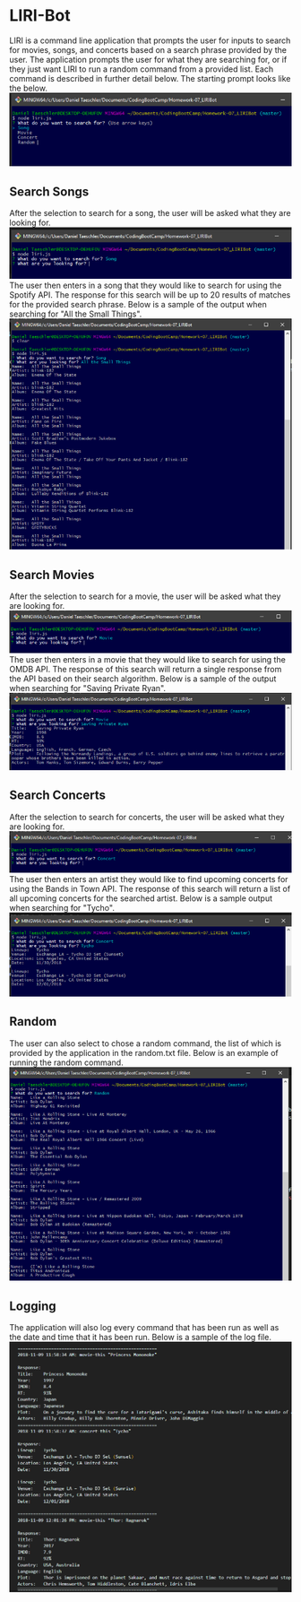 # LIRI-Bot

LIRI is a command line application that prompts the user for inputs to search for movies, songs, and concerts based on a search phrase provided by the user. The application prompts the user for what they are searching for, or if they just want LIRI to run a random command from a provided list. Each command is described in further detail below. The starting prompt looks like the below.
![Image of user prompt](https://github.com/taesch124/LIRI-Bot/blob/master/assets/images/application-flow/user-prompt.PNG)

## Search Songs


After the selection to search for a song, the user will be asked what they are looking for.
![Image of song prompt](https://github.com/taesch124/LIRI-Bot/blob/master/assets/images/application-flow/song-prompt.PNG)
The user then enters in a song that they would like to search for using the Spotify API. The response for this search will be up to 20 results of matches for the provided search phrase. Below is a sample of the output when searching for "All the Small Things". 
![Image of song search results](https://github.com/taesch124/LIRI-Bot/blob/master/assets/images/application-flow/song-results.PNG)

## Search Movies

After the selection to search for a movie, the user will be asked what they are looking for.
![Image of movie prompt](https://github.com/taesch124/LIRI-Bot/blob/master/assets/images/application-flow/movie-prompt.PNG)
The user then enters in a movie that they would like to search for using the OMDB API. The response of this search will return a single response from the API based on their search algorithm. Below is a sample of the output when searching for "Saving Private Ryan".
![Image of movie search results](https://github.com/taesch124/LIRI-Bot/blob/master/assets/images/application-flow/movie-results.PNG)

## Search Concerts

After the selection to search for concerts, the user will be asked what they are looking for.
![Image of concert prompt](https://github.com/taesch124/LIRI-Bot/blob/master/assets/images/application-flow/concert-prompt.PNG)
The user then enters an artist they would like to find upcoming concerts for using the Bands in Town API. The response of this search will return a list of all upcoming concerts for the searched artist. Below is a sample output when searching for "Tycho".
![Image of concert search results](https://github.com/taesch124/LIRI-Bot/blob/master/assets/images/application-flow/concert-results.PNG)

## Random

The user can also select to chose a random command, the list of which is provided by the application in the random.txt file. Below is an example of running the random command. 
![Image of random command](https://github.com/taesch124/LIRI-Bot/blob/master/assets/images/application-flow/random-results.PNG)

## Logging

The application will also log every command that has been run as well as the date and time that it has been run. Below is a sample of the log file.
![Sample image of log file](https://github.com/taesch124/LIRI-Bot/blob/master/assets/images/application-flow/log-sample.PNG)